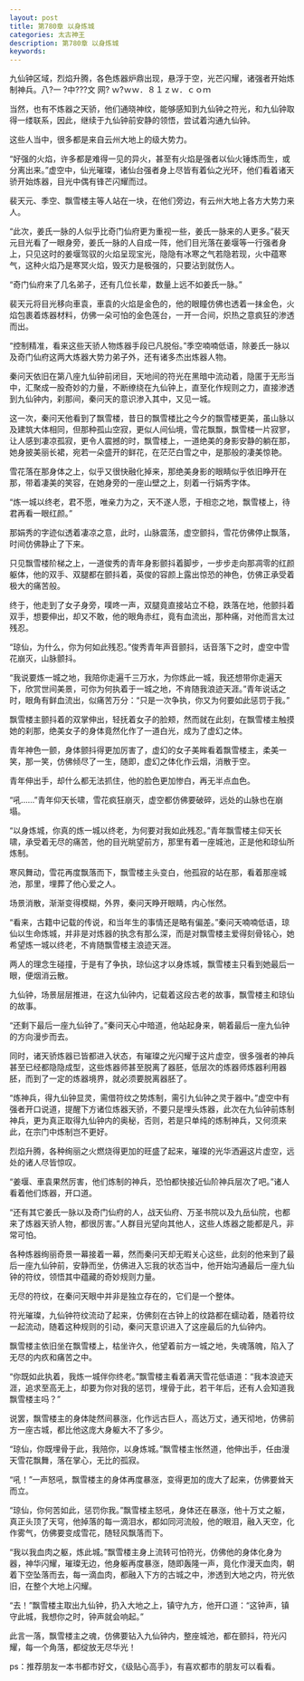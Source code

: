 ```yaml
---
layout: post
title: 第780章 以身炼城
categories: 太古神王
description: 第780章 以身炼城
keywords:
---
```


九仙钟区域，烈焰升腾，各色炼器炉鼎出现，悬浮于空，光芒闪耀，诸强者开始炼制神兵。八?一 ?中???文 网?  ｗ?ｗｗ．８１ｚｗ．ｃｏｍ

当然，也有不炼器之天骄，他们通晓神纹，能够感知到九仙钟之符光，和九仙钟取得一缕联系，因此，继续于九仙钟前安静的领悟，尝试着沟通九仙钟。

这些人当中，很多都是来自云州大地上的级大势力。

“好强的火焰，许多都是难得一见的异火，甚至有火焰是强者以仙火锤炼而生，或分离出来。”虚空中，仙光璀璨，诸仙台强者身上尽皆有着仙之光环，他们看着诸天骄开始炼器，目光中偶有锋芒闪耀而过。

裴天元、季空、飘雪楼主等人站在一块，在他们旁边，有云州大地上各方大势力来人。

“此次，姜氏一脉的人似乎比奇门仙府更为重视一些，姜氏一脉来的人更多。”裴天元目光看了一眼身旁，姜氏一脉的人自成一阵，他们目光落在姜堰等一行强者身上，只见这时的姜堰驾驭的火焰呈现宝光，隐隐有冰寒之气若隐若现，火中蕴寒气，这种火焰乃是寒冥火焰，毁灭力是极强的，只要沾到就伤人。

“奇门仙府来了几名弟子，还有几位长辈，数量上远不如姜氏一脉。”

裴天元将目光移向車袁，車袁的火焰是金色的，他的眼瞳仿佛也透着一抹金色，火焰包裹着炼器材料，仿佛一朵可怕的金色莲台，一开一合间，炽热之意疯狂的渗透而出。

“控制精准，看来这些天骄人物炼器手段已凡脱俗。”季空喃喃低语，除姜氏一脉以及奇门仙府这两大炼器大势力弟子外，还有诸多杰出炼器人物。

秦问天依旧在第八座九仙钟前闭目，天地间的符光在黑暗中流动着，隐匿于无形当中，汇聚成一股奇妙的力量，不断缭绕在九仙钟上，直至化作规则之力，直接渗透到九仙钟内，刹那间，秦问天的意识渗入其中，又见一城。

这一次，秦问天他看到了飘雪楼，昔日的飘雪楼比之今夕的飘雪楼更美，虽山脉以及建筑大体相同，但那种孤山空寂，更似人间仙境，雪花飘飘，飘雪楼一片寂寥，让人感到凄凉孤寂，更令人震撼的时，飘雪楼上，一道绝美的身影安静的躺在那，她身披美丽长裙，宛若一朵盛开的鲜花，在茫茫白雪之中，是那般的凄美惊艳。

雪花落在那身体之上，似乎又很快融化掉来，那绝美身影的眼睛似乎依旧睁开在那，带着凄美的笑容，在她身旁的一座山壁之上，刻着一行娟秀字体。

“炼一城以终老，君不愿，唯亲力为之，天不遂人愿，于相恋之地，飘雪楼上，待君再看一眼红颜。”

那娟秀的字迹似透着凄凉之意，此时，山脉震荡，虚空颤抖，雪花仿佛停止飘落，时间仿佛静止了下来。

只见飘雪楼阶梯之上，一道俊秀的青年身影颤抖着脚步，一步步走向那凋零的红颜躯体，他的双手、双腿都在颤抖着，英俊的容颜上露出惊恐的神色，仿佛正承受着极大的痛苦般。

终于，他走到了女子身旁，噗咚一声，双腿竟直接站立不稳，跌落在地，他颤抖着双手，想要伸出，却又不敢，他的眼角赤红，竟有血流出，那种痛，对他而言太过残忍。

“琼仙，为什么，你为何如此残忍。”俊秀青年声音颤抖，话音落下之时，虚空中雪花崩灭，山脉颤抖。

“我说要炼一城之地，我陪你走遍千三万水，为你炼此一城，我还想带你走遍天下，欣赏世间美景，可你为何执着于一城之地，不肯随我浪迹天涯。”青年说话之时，眼角有鲜血流出，似痛苦万分：“只是一次争执，你又为何要如此惩罚于我。”

飘雪楼主颤抖着的双掌伸出，轻抚着女子的脸颊，然而就在此刻，在飘雪楼主触摸她的刹那，绝美女子的身体竟然化作了一道白光，成为了虚幻之体。

青年神色一颤，身体颤抖得更加厉害了，虚幻的女子美眸看着飘雪楼主，柔美一笑，那一笑，仿佛倾尽了一生，随即，虚幻之体化作云烟，消散于空。

青年伸出手，却什么都无法抓住，他的脸色更加惨白，再无半点血色。

“吼……”青年仰天长啸，雪花疯狂崩灭，虚空都仿佛要破碎，远处的山脉也在崩塌。

“以身炼城，你真的炼一城以终老，为何要对我如此残忍。”青年飘雪楼主仰天长啸，承受着无尽的痛苦，他的目光眺望前方，那里有着一座城池，正是他和琼仙所炼制。

寒风舞动，雪花再度飘落而下，飘雪楼主头变白，他孤寂的站在那，看着那座城池，那里，埋葬了他心爱之人。

场景消散，渐渐变得模糊，外界，秦问天睁开眼睛，内心怅然。

“看来，古籍中记载的传说，和当年生的事情还是略有偏差。”秦问天喃喃低语，琼仙以生命炼城，并非是对炼器的执念有那么深，而是对飘雪楼主爱得刻骨铭心，她希望炼一城以终老，不肯随飘雪楼主浪迹天涯。

两人的理念生碰撞，于是有了争执，琼仙这才以身炼城，飘雪楼主只看到她最后一眼，便烟消云散。

九仙钟，场景层层推进，在这九仙钟内，记载着这段古老的故事，飘雪楼主和琼仙的故事。

“还剩下最后一座九仙钟了。”秦问天心中暗道，他站起身来，朝着最后一座九仙钟的方向漫步而去。

同时，诸天骄炼器已皆都进入状态，有璀璨之光闪耀于这片虚空，很多强者的神兵甚至已经都隐隐成型，这些炼器师甚至脱离了器胚，低层次的炼器师炼器利用器胚，而到了一定的炼器境界，就必须要脱离器胚了。

“炼神兵，得九仙钟显灵，需借符纹之势炼制，需引九仙钟之灵于器中。”虚空中有强者开口说道，提醒下方诸位炼器天骄，不要只是埋头炼器，此次在九仙钟前炼制神兵，更为真正取得九仙钟内的奥秘，否则，若是只单纯的炼制神兵，又何须来此，在宗门中炼制岂不更好。

烈焰升腾，各种绚丽之火燃烧得更加的旺盛了起来，璀璨的光华洒遍这片虚空，远处的诸人尽皆惊叹。

“姜堰、車袁果然厉害，他们炼制的神兵，恐怕都快接近仙阶神兵层次了吧。”诸人看着他们炼器，开口道。

“还有其它姜氏一脉以及奇门仙府的人，战天仙府、万圣书院以及九岳仙院，也都来了炼器天骄人物，都很厉害。”人群目光望向其他人，这些人炼器之能都是凡，非常可怕。

各种炼器绚丽奇景一幕接着一幕，然而秦问天却无暇关心这些，此刻的他来到了最后一座九仙钟前，安静而坐，仿佛进入忘我的状态当中，他开始沟通最后一座九仙钟的符纹，领悟其中蕴藏的奇妙规则力量。

无尽的符纹，在秦问天眼中并非是独立存在的，它们是一个整体。

符光璀璨，九仙钟符纹流动了起来，仿佛刻在古钟上的纹路都在蠕动着，随着符纹一起流动，随着这种规则的引动，秦问天意识进入了这座最后的九仙钟内。

飘雪楼主依旧坐在飘雪楼上，枯坐许久，他望着前方一城之地，失魂落魄，陷入了无尽的内疚和痛苦之中。

“你既如此执着，我炼一城伴你终老。”飘雪楼主看着满天雪花低语道：“我本浪迹天涯，追求至高无上，却要为你对我的惩罚，埋骨于此，若干年后，还有人会知道我飘雪楼主吗？”

说罢，飘雪楼主的身体陡然间暴涨，化作远古巨人，高达万丈，通天彻地，仿佛前方一座古城，都比他这庞大身躯大不了多少。

“琼仙，你既埋骨于此，我陪你，以身炼城。”飘雪楼主怅然道，他伸出手，任由漫天雪花飘舞，落在掌心，无比的孤寂。

“吼！”一声怒吼，飘雪楼主的身体再度暴涨，变得更加的庞大了起来，仿佛要耸天而立。

“琼仙，你何苦如此，惩罚你我。”飘雪楼主怒吼，身体还在暴涨，他十万丈之躯，真正头顶了天穹，他掉落的每一滴泪水，都如同河流般，他的眼泪，融入天空，化作雾气，仿佛要变成雪花，随轻风飘落而下。

“我以我血肉之躯，炼此城。”飘雪楼主身上流转可怕符光，仿佛他的身体化身为器，神华闪耀，璀璨无边，他身躯再度暴涨，随即轰隆一声，竟化作漫天血肉，朝着下空坠落而去，每一滴血肉，都融入下方的古城之中，渗透到大地之内，符光依旧，在整个大地上闪耀。

“去！”飘雪楼主取出九仙钟，扔入大地之上，镇守九方，他开口道：“这钟声，镇守此城，我想你之时，钟声就会响起。”

此言一落，飘雪楼主之魂，仿佛要钻入九仙钟内，整座城池，都在颤抖，符光闪耀，每一个角落，都绽放无尽华光！

ps：推荐朋友一本书都市好文，《级贴心高手》，有喜欢都市的朋友可以看看。
